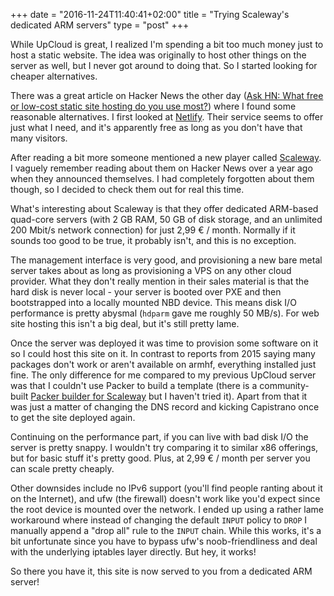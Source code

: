 +++
date = "2016-11-24T11:40:41+02:00"
title = "Trying Scaleway's dedicated ARM servers"
type = "post"
+++

While UpCloud is great, I realized I'm spending a bit too much money just to host a static website. The idea was 
originally to host other things on the server as well, but I never got around to doing that. So I started looking for 
cheaper alternatives.

There was a great article on Hacker News the other day 
([Ask HN: What free or low-cost static site hosting do you use most?](https://news.ycombinator.com/item?id=13021722)) 
where I found some reasonable alternatives. I first looked at [Netlify](https://www.netlify.com/). Their service seems 
to offer just what I need, and it's apparently free as long as you don't have that many visitors.

After reading a bit more someone mentioned a new player called [Scaleway](https://www.scaleway.com/). I vaguely 
remember reading about them on Hacker News over a year ago when they announced themselves. I had completely forgotten 
about them though, so I decided to check them out for real this time.

What's interesting about Scaleway is that they offer dedicated ARM-based quad-core servers (with 2 GB RAM, 50 GB of 
disk storage, and an unlimited 200 Mbit/s network connection) for just 2,99 € / month. Normally if it sounds too good 
to be true, it probably isn't, and this is no exception.

The management interface is very good, and provisioning a new bare metal server takes about as long as provisioning a 
VPS on any other cloud provider. What they don't really mention in their sales material is that the hard disk is 
never local - your server is booted over PXE and then bootstrapped into a locally mounted NBD device. This means disk 
I/O performance is pretty abysmal (`hdparm` gave me roughly 50 MB/s). For web site hosting this isn't a big deal, but 
it's still pretty lame.

Once the server was deployed it was time to provision some software on it so I could host this site on it. In contrast 
to reports from 2015 saying many packages don't work or aren't available on armhf, everything installed just fine. The 
only difference for me compared to my previous UpCloud server was that I couldn't use Packer to build a template (there 
is a community-built [Packer builder for Scaleway](https://github.com/meatballhat/packer-builder-onlinelabs) but I 
haven't tried it). Apart from that it was just a matter of changing the DNS record and kicking Capistrano once to get 
the site deployed again.

Continuing on the performance part, if you can live with bad disk I/O the server is pretty snappy. I wouldn't try 
comparing it to similar x86 offerings, but for basic stuff it's pretty good. Plus, at 2,99 € / month per server you 
can scale pretty cheaply.

Other downsides include no IPv6 support (you'll find people ranting about it on the Internet), and ufw (the firewall) 
doesn't work like you'd expect since the root device is mounted over the network. I ended up using a rather lame 
workaround where instead of changing the default `INPUT` policy to `DROP` I manually append a "drop all" rule to the 
`INPUT` chain. While this works, it's a bit unfortunate since you have to bypass ufw's noob-friendliness and deal with 
the underlying iptables layer directly. But hey, it works!

So there you have it, this site is now served to you from a dedicated ARM server!
